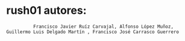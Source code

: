 # rush01 autores:

              Francisco Javier Ruíz Carvajal, Alfonso López Muñoz, Guillermo Luis Delgado Martín , Francisco José Carrasco Guerrero
